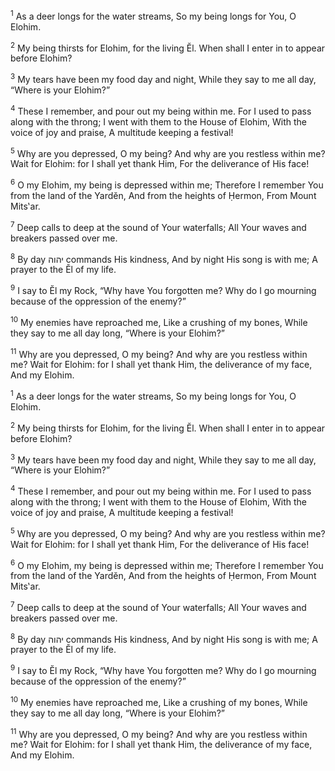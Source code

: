 <sup>1</sup> As a deer longs for the water streams, So my being longs for You, O Elohim.

<sup>2</sup> My being thirsts for Elohim, for the living Ĕl. When shall I enter in to appear before Elohim?

<sup>3</sup> My tears have been my food day and night, While they say to me all day, “Where is your Elohim?”

<sup>4</sup> These I remember, and pour out my being within me. For I used to pass along with the throng; I went with them to the House of Elohim, With the voice of joy and praise, A multitude keeping a festival!

<sup>5</sup> Why are you depressed, O my being? And why are you restless within me? Wait for Elohim: for I shall yet thank Him, For the deliverance of His face!

<sup>6</sup> O my Elohim, my being is depressed within me; Therefore I remember You from the land of the Yardĕn, And from the heights of Ḥermon, From Mount Mits‛ar.

<sup>7</sup> Deep calls to deep at the sound of Your waterfalls; All Your waves and breakers passed over me.

<sup>8</sup> By day יהוה commands His kindness, And by night His song is with me; A prayer to the Ĕl of my life.

<sup>9</sup> I say to Ĕl my Rock, “Why have You forgotten me? Why do I go mourning because of the oppression of the enemy?”

<sup>10</sup> My enemies have reproached me, Like a crushing of my bones, While they say to me all day long, “Where is your Elohim?”

<sup>11</sup> Why are you depressed, O my being? And why are you restless within me? Wait for Elohim: for I shall yet thank Him, the deliverance of my face, And my Elohim.

<sup>1</sup> As a deer longs for the water streams, So my being longs for You, O Elohim.

<sup>2</sup> My being thirsts for Elohim, for the living Ĕl. When shall I enter in to appear before Elohim?

<sup>3</sup> My tears have been my food day and night, While they say to me all day, “Where is your Elohim?”

<sup>4</sup> These I remember, and pour out my being within me. For I used to pass along with the throng; I went with them to the House of Elohim, With the voice of joy and praise, A multitude keeping a festival!

<sup>5</sup> Why are you depressed, O my being? And why are you restless within me? Wait for Elohim: for I shall yet thank Him, For the deliverance of His face!

<sup>6</sup> O my Elohim, my being is depressed within me; Therefore I remember You from the land of the Yardĕn, And from the heights of Ḥermon, From Mount Mits‛ar.

<sup>7</sup> Deep calls to deep at the sound of Your waterfalls; All Your waves and breakers passed over me.

<sup>8</sup> By day יהוה commands His kindness, And by night His song is with me; A prayer to the Ĕl of my life.

<sup>9</sup> I say to Ĕl my Rock, “Why have You forgotten me? Why do I go mourning because of the oppression of the enemy?”

<sup>10</sup> My enemies have reproached me, Like a crushing of my bones, While they say to me all day long, “Where is your Elohim?”

<sup>11</sup> Why are you depressed, O my being? And why are you restless within me? Wait for Elohim: for I shall yet thank Him, the deliverance of my face, And my Elohim.

